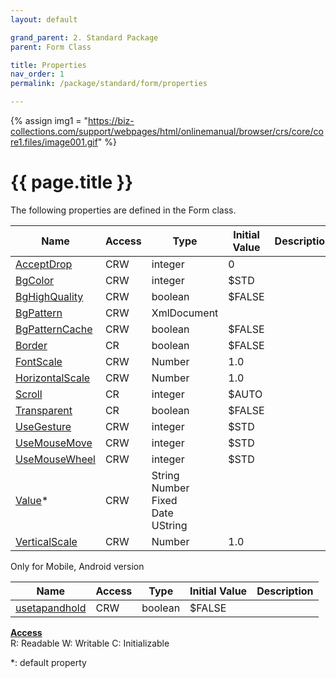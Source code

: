 ```yaml
---
layout: default

grand_parent: 2. Standard Package
parent: Form Class

title: Properties
nav_order: 1
permalink: /package/standard/form/properties

---
```

{% assign img1 = "https://biz-collections.com/support/webpages/html/onlinemanual/browser/crs/core/core1.files/image001.gif" %}


# {{ page.title }}

The following properties are defined in the Form class.

|Name       | Access | Type   |  Initial Value | Description  |
|----------	|--------|--------|----------------|--------------|
|[AcceptDrop](/package/standard/form/properties/acceptdrop) | CRW | integer | 0  | |
|[BgColor](/package/standard/form/properties/bgcolor) | CRW | integer | $STD |
|[BgHighQuality](/package/standard/form/properties/bghighquality) | CRW | boolean | $FALSE |
|[BgPattern](/package/standard/form/properties/bgpattern) | CRW | XmlDocument |  |
|[BgPatternCache](/package/standard/form/properties/bgpatterncache) | CRW | boolean | $FALSE |
|[Border](/package/standard/form/properties/border) | CR | boolean | $FALSE |
|[FontScale](/package/standard/form/properties/fontscale) | CRW | Number | 1.0 |
|[HorizontalScale](/package/standard/form/properties/horizontalscale) | CRW | Number | 1.0 |
|[Scroll](/package/standard/form/properties/scroll) | CR | integer | $AUTO |
|[Transparent](/package/standard/form/properties/transparent) | CR | boolean | $FALSE |
|[UseGesture](/package/standard/form/properties/usegesture) | CRW | integer | $STD |
|[UseMouseMove](/package/standard/form/properties/usemousemove) | CRW | integer | $STD |
|[UseMouseWheel](/package/standard/form/properties/usemousewheel) | CRW | integer | $STD |
|[Value](/package/standard/form/properties/value)* | CRW | String<br>Number<br>Fixed<br>Date<br>UString |  |
|[VerticalScale](/package/standard/form/properties/verticalscale) | CRW | Number | 1.0 |

Only for Mobile, Android version

|Name       | Access | Type   |  Initial Value | Description  |
|----------	|--------|--------|----------------|--------------|
|[usetapandhold](/package/standard/form/properties/UseTapAndHold) | CRW | boolean | $FALSE  | |

<u><b>Access</b></u><br>
R: Readable
W: Writable
C: Initializable

*: default property